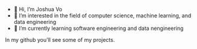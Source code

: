 - 👋 Hi, I’m Joshua Vo
- 👀 I’m interested in the field of computer science, machine learning, and data engineering
- 🌱 I’m currently learning software engineering and data nengineering

In my github you'll see some of my projects.
